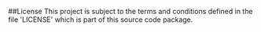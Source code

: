 ##License
This project is subject to the terms and conditions defined in the file 'LICENSE' which is part of this source code package.
